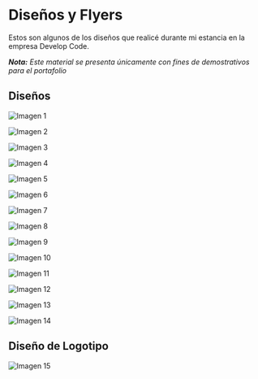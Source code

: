 # Diseños y Flyers

Estos son algunos de los diseños que realicé durante mi estancia en la empresa Develop Code.

_**Nota:** Este material se presenta únicamente con fines de demostrativos para el portafolio_

## Diseños

![Imagen 1](img/img1.jpg 'Imagen 1')

![Imagen 2](img/img2.jpg 'Imagen 2')

![Imagen 3](img/img3.jpg 'Imagen 3')

![Imagen 4](img/img4.jpg 'Imagen 4')

![Imagen 5](img/img5.jpg 'Imagen 5')

![Imagen 6](img/img6.jpg 'Imagen 6')

![Imagen 7](img/img7.jpg 'Imagen 7')

![Imagen 8](img/img8.jpg 'Imagen 8')

![Imagen 9](img/img9.jpg 'Imagen 9')

![Imagen 10](img/img10.jpg 'Imagen 10')

![Imagen 11](img/img11.jpg 'Imagen 11')

![Imagen 12](img/img12.jpg 'Imagen 12')

![Imagen 13](img/img13.jpg 'Imagen 13')

![Imagen 14](img/img14.jpg 'Imagen 14')

## Diseño de Logotipo

![Imagen 15](img/img15.jpg 'Imagen 15')
